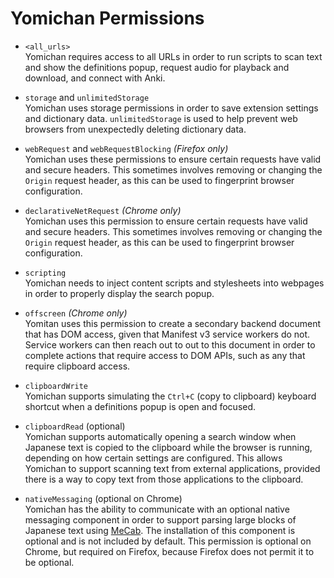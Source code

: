 # Yomichan Permissions

* `<all_urls>` <br>
  Yomichan requires access to all URLs in order to run scripts to scan text and show the definitions popup,
  request audio for playback and download, and connect with Anki.

* `storage` and `unlimitedStorage` <br>
  Yomichan uses storage permissions in order to save extension settings and dictionary data.
  `unlimitedStorage` is used to help prevent web browsers from unexpectedly
  deleting dictionary data.

* `webRequest` and `webRequestBlocking` _(Firefox only)_ <br>
  Yomichan uses these permissions to ensure certain requests have valid and secure headers.
  This sometimes involves removing or changing the `Origin` request header,
  as this can be used to fingerprint browser configuration.

* `declarativeNetRequest` _(Chrome only)_ <br>
  Yomichan uses this permission to ensure certain requests have valid and secure headers.
  This sometimes involves removing or changing the `Origin` request header,
  as this can be used to fingerprint browser configuration.

* `scripting` <br>
  Yomichan needs to inject content scripts and stylesheets into webpages in order to
  properly display the search popup.

* `offscreen` _(Chrome only)_ <br>
  Yomitan uses this permission to create a secondary backend document that has DOM access, given that Manifest v3
  service workers do not. Service workers can then reach out to out to this document in order to complete
  actions that require access to DOM APIs, such as any that require clipboard access.

* `clipboardWrite` <br>
  Yomichan supports simulating the `Ctrl+C` (copy to clipboard) keyboard shortcut
  when a definitions popup is open and focused.

* `clipboardRead` (optional) <br>
  Yomichan supports automatically opening a search window when Japanese text is copied to the clipboard
  while the browser is running, depending on how certain settings are configured.
  This allows Yomichan to support scanning text from external applications, provided there is a way
  to copy text from those applications to the clipboard.

* `nativeMessaging` (optional on Chrome) <br>
  Yomichan has the ability to communicate with an optional native messaging component in order to support
  parsing large blocks of Japanese text using
  [MeCab](https://en.wikipedia.org/wiki/MeCab).
  The installation of this component is optional and is not included by default.
  This permission is optional on Chrome, but required on Firefox, because Firefox does not permit it to be optional.
